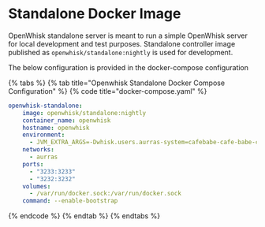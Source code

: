 # Standalone Docker Image

OpenWhisk standalone server is meant to run a simple OpenWhisk server for local development and test purposes. Standalone controller image published as `openwhisk/standalone:nightly` is used for development.

The below configuration is provided in the docker-compose configuration

{% tabs %}
{% tab title="Openwhisk Standalone Docker Compose Configuration" %}
{% code title="docker-compose.yaml" %}
```yaml
openwhisk-standalone:
    image: openwhisk/standalone:nightly
    container_name: openwhisk
    hostname: openwhisk
    environment:
      - JVM_EXTRA_ARGS=-Dwhisk.users.aurras-system=cafebabe-cafe-babe-cafe-babecafebabe:007zO3xZCLrMN6v2BKK1dXYFpXlPkccOFqm12CdAsMgRU4VrNZ9lyGVCGuMDGIwP -Dwhisk.container-factory.container-args.network=aurras
    networks:
      - aurras
    ports:
      - "3233:3233"
      - "3232:3232"
    volumes:
      - /var/run/docker.sock:/var/run/docker.sock
    command: --enable-bootstrap
```
{% endcode %}
{% endtab %}
{% endtabs %}



